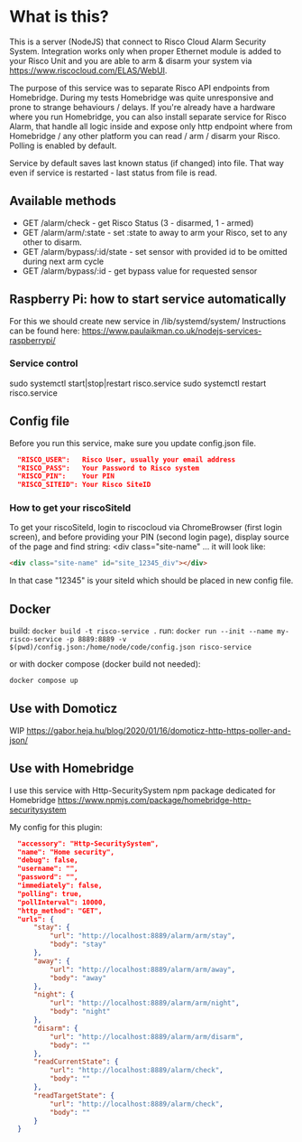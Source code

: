 # What is this?

This is a server (NodeJS) that connect to Risco Cloud Alarm Security System.
Integration works only when proper Ethernet module is added to your Risco Unit and you are able to arm & disarm your system via https://www.riscocloud.com/ELAS/WebUI.

The purpose of this service was to separate Risco API endpoints from Homebridge. During my tests Homebridge was quite unresponsive and prone to strange behaviours / delays. If you're already have a hardware where you run Homebridge, you can also install separate service for Risco Alarm, that handle all logic inside and expose only http endpoint where from Homebridge / any other platform you can read / arm / disarm your Risco. Polling is enabled by default.

Service by default saves last known status (if changed) into file. That way even if service is restarted - last status from file is read.

## Available methods

- GET /alarm/check - get Risco Status (3 - disarmed, 1 - armed)
- GET /alarm/arm/:state - set :state to away to arm your Risco, set to any other to disarm.
- GET /alarm/bypass/:id/state - set sensor with provided id to be omitted during next arm cycle
- GET /alarm/bypass/:id - get bypass value for requested sensor

## Raspberry Pi: how to start service automatically

For this we should create new service in /lib/systemd/system/
Instructions can be found here:
https://www.paulaikman.co.uk/nodejs-services-raspberrypi/

### Service control

sudo systemctl start|stop|restart risco.service
sudo systemctl restart risco.service

## Config file

Before you run this service, make sure you update config.json file.

```json
  "RISCO_USER":   Risco User, usually your email address
  "RISCO_PASS":   Your Password to Risco system
  "RISCO_PIN":    Your PIN
  "RISCO_SITEID": Your Risco SiteID
```

### How to get your riscoSiteId

To get your riscoSiteId, login to riscocloud via ChromeBrowser (first login screen), and before providing your PIN (second login page), display source of the page and find string: <div class="site-name" ... it will look like:

```html
<div class="site-name" id="site_12345_div"></div>
```

In that case "12345" is your siteId which should be placed in new config file.

## Docker

build: `docker build -t risco-service .`
run: `docker run --init --name my-risco-service -p 8889:8889 -v $(pwd)/config.json:/home/node/code/config.json risco-service`

or with docker compose (docker build not needed):

```bash
docker compose up
```

## Use with Domoticz

WIP
https://gabor.heja.hu/blog/2020/01/16/domoticz-http-https-poller-and-json/


## Use with Homebridge

I use this service with Http-SecuritySystem npm package dedicated for Homebridge
https://www.npmjs.com/package/homebridge-http-securitysystem

My config for this plugin:

```json
  "accessory": "Http-SecuritySystem",
  "name": "Home security",
  "debug": false,
  "username": "",
  "password": "",
  "immediately": false,
  "polling": true,
  "pollInterval": 10000,
  "http_method": "GET",
  "urls": {
      "stay": {
          "url": "http://localhost:8889/alarm/arm/stay",
          "body": "stay"
      },
      "away": {
          "url": "http://localhost:8889/alarm/arm/away",
          "body": "away"
      },
      "night": {
          "url": "http://localhost:8889/alarm/arm/night",
          "body": "night"
      },
      "disarm": {
          "url": "http://localhost:8889/alarm/arm/disarm",
          "body": ""
      },
      "readCurrentState": {
          "url": "http://localhost:8889/alarm/check",
          "body": ""
      },
      "readTargetState": {
          "url": "http://localhost:8889/alarm/check",
          "body": ""
      }
  }

```
